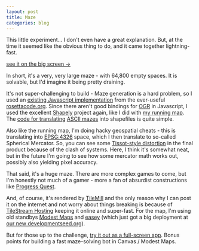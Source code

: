 ```yaml
---
layout: post
title: Maze
categories: blog
---
```


This little experiment... I don't even have a great explanation. But,
at the time it seemed like the obvious thing to do, and it came together
lightning-fast.

<div id='ts-embed-1315398764269-script'><script src='http://tiles.mapbox.com/tmcw/api/v1/embed.js?api=mm&amp;size%5B%5D=640&amp;size%5B%5D=400&amp;center%5B%5D=0&amp;center%5B%5D=0&amp;center%5B%5D=3&amp;layers%5B%5D=maze&amp;options%5B%5D=legend&amp;options%5B%5D=zoompan&amp;options%5B%5D=tooltips&amp;options%5B%5D=zoomwheel&amp;options%5B%5D=zoombox&amp;options%5B%5D=attribution&amp;el=ts-embed-1315398764269'></script></div>

<div class='link-block'>
  <a href='http://macwright.org/demo/maze/'>see it on the big screen →</a>
</div>

In short, it's a very, very large maze - with 64,800 empty spaces. It
is solvable, but I'd imagine it being pretty draining.

It's not super-challenging to build - Maze generation is a hard problem,
so I used an [existing Javascript implementation](http://ds.io/pA5yPH)
from the ever-useful [rosettacode.org](http://ds.io/qKngHS). Since there
aren't good bindings for [OGR](http://ds.io/opGktu) in Javascript, I used
the excellent [Shapely](http://gispython.org/shapely/docs/1.0/manual.html)
project again, like I did with
[my running map](http://macwright.org/2011/07/28/mapping-runs.html). The
[code for translating](https://github.com/tmcw/demo/blob/gh-pages/maze/generate.py)
[ASCII mazes](https://github.com/tmcw/demo/blob/gh-pages/maze/maze_complex.txt)
into shapefiles is quite simple.

Also like the running map, I'm doing hacky geospatial cheats - this is
translating into [EPSG:4326](http://spatialreference.org/ref/epsg/4326/)
space, which I then translate to so-called Spherical Mercator. So,
you can see some [Tissot-style distortion](http://en.wikipedia.org/wiki/Tissot's_Indicatrix)
in the final product because of the clash of systems. Here, I think it's
somewhat neat, but in the future I'm going to see how some mercator
math works out, possibly also yielding pixel accuracy.

That said, it's a huge maze. There are more complex games to come, but
I'm honestly not much of a gamer - more a fan of absurdist constructions
like [Progress Quest](http://en.wikipedia.org/wiki/Progress_Quest).

And, of course, it's rendered by [TileMill](http://tilemill.com) and
the only reason why I can post it on the internet and not worry about
things breaking is because of [TileStream Hosting](http://mapbox.com/#/tilestream)
keeping it online and super-fast. For the map, I'm using old standbys
[Modest Maps](http://github.com/stamen/modestmaps-js) and
[easey](https://github.com/mapbox/easey) (which just got a big deployment
at [our new developmentseed.org](http://developmentseed.org/)).

But for those up to the challenge,
[try it out as a full-screen app](http://macwright.org/demo/maze/). Bonus
points for building a fast maze-solving bot in Canvas / Modest Maps.
